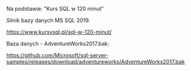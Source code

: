 Na podstawie:
"Kurs SQL w 120 minut"

Silnik bazy danych MS SQL 2019.

https://www.kursysql.pl/sql-w-120-minut/


Baza danych - AdventureWorks2017.bak:

https://github.com/Microsoft/sql-server-samples/releases/download/adventureworks/AdventureWorks2017.bak
